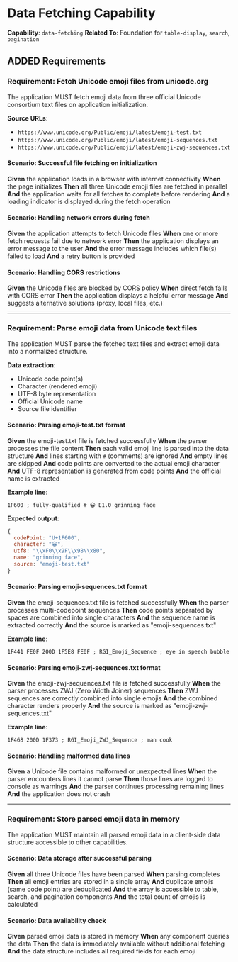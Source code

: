 # Data Fetching Capability

**Capability**: `data-fetching`
**Related To**: Foundation for `table-display`, `search`, `pagination`

## ADDED Requirements

### Requirement: Fetch Unicode emoji files from unicode.org

The application MUST fetch emoji data from three official Unicode consortium text files on application initialization.

**Source URLs**:
- `https://www.unicode.org/Public/emoji/latest/emoji-test.txt`
- `https://www.unicode.org/Public/emoji/latest/emoji-sequences.txt`
- `https://www.unicode.org/Public/emoji/latest/emoji-zwj-sequences.txt`

#### Scenario: Successful file fetching on initialization

**Given** the application loads in a browser with internet connectivity
**When** the page initializes
**Then** all three Unicode emoji files are fetched in parallel
**And** the application waits for all fetches to complete before rendering
**And** a loading indicator is displayed during the fetch operation

#### Scenario: Handling network errors during fetch

**Given** the application attempts to fetch Unicode files
**When** one or more fetch requests fail due to network error
**Then** the application displays an error message to the user
**And** the error message includes which file(s) failed to load
**And** a retry button is provided

#### Scenario: Handling CORS restrictions

**Given** the Unicode files are blocked by CORS policy
**When** direct fetch fails with CORS error
**Then** the application displays a helpful error message
**And** suggests alternative solutions (proxy, local files, etc.)

---

### Requirement: Parse emoji data from Unicode text files

The application MUST parse the fetched text files and extract emoji data into a normalized structure.

**Data extraction**:
- Unicode code point(s)
- Character (rendered emoji)
- UTF-8 byte representation
- Official Unicode name
- Source file identifier

#### Scenario: Parsing emoji-test.txt format

**Given** the emoji-test.txt file is fetched successfully
**When** the parser processes the file content
**Then** each valid emoji line is parsed into the data structure
**And** lines starting with `#` (comments) are ignored
**And** empty lines are skipped
**And** code points are converted to the actual emoji character
**And** UTF-8 representation is generated from code points
**And** the official name is extracted

**Example line**:
```
1F600 ; fully-qualified # 😀 E1.0 grinning face
```

**Expected output**:
```javascript
{
  codePoint: "U+1F600",
  character: "😀",
  utf8: "\\xF0\\x9F\\x98\\x80",
  name: "grinning face",
  source: "emoji-test.txt"
}
```

#### Scenario: Parsing emoji-sequences.txt format

**Given** the emoji-sequences.txt file is fetched successfully
**When** the parser processes multi-codepoint sequences
**Then** code points separated by spaces are combined into single characters
**And** the sequence name is extracted correctly
**And** the source is marked as "emoji-sequences.txt"

**Example line**:
```
1F441 FE0F 200D 1F5E8 FE0F ; RGI_Emoji_Sequence ; eye in speech bubble
```

#### Scenario: Parsing emoji-zwj-sequences.txt format

**Given** the emoji-zwj-sequences.txt file is fetched successfully
**When** the parser processes ZWJ (Zero Width Joiner) sequences
**Then** ZWJ sequences are correctly combined into single emojis
**And** the combined character renders properly
**And** the source is marked as "emoji-zwj-sequences.txt"

**Example line**:
```
1F468 200D 1F373 ; RGI_Emoji_ZWJ_Sequence ; man cook
```

#### Scenario: Handling malformed data lines

**Given** a Unicode file contains malformed or unexpected lines
**When** the parser encounters lines it cannot parse
**Then** those lines are logged to console as warnings
**And** the parser continues processing remaining lines
**And** the application does not crash

---

### Requirement: Store parsed emoji data in memory

The application MUST maintain all parsed emoji data in a client-side data structure accessible to other capabilities.

#### Scenario: Data storage after successful parsing

**Given** all three Unicode files have been parsed
**When** parsing completes
**Then** all emoji entries are stored in a single array
**And** duplicate emojis (same code point) are deduplicated
**And** the array is accessible to table, search, and pagination components
**And** the total count of emojis is calculated

#### Scenario: Data availability check

**Given** parsed emoji data is stored in memory
**When** any component queries the data
**Then** the data is immediately available without additional fetching
**And** the data structure includes all required fields for each emoji
